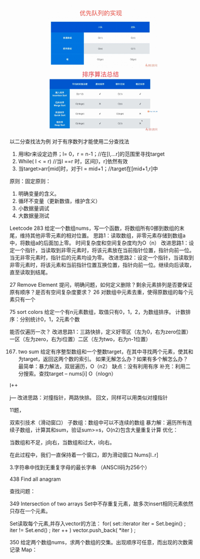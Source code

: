   
<style>
img{
    width: 60%;
    padding-left: 20%;
}
</style>

 
![数组程序如何正确写出](https://github.com/csmaterial/phototest/blob/master/photo/1.png)
![数组程序如何正确写出](https://github.com/csmaterial/phototest/blob/master/photo/2.png)


以二分查找法为例
对于有序数列才能使用二分查找法
1.	用l和r来设定边界；l= 0，r = n-1；//在[l,…r]的范围里寻找target
2.	While( l < = r) //当l ==r 时，区间[l，r]依然有效
3.	当target>arr[mid]时，对于l = mid+1；//target在[mid+1,r]中

原则：固定原则：

1.	明确变量的含义。
2.	循环不变量（更新数值，维护含义）
3.	小数据量调试
4.	大数据量测试

Leetcode 283
给定一个数组nums，写一个函数，将数组所有0挪到数组的末尾，维持其他非零元素的相对位置。
思路1：读取数组，非零元素存储到数组a中，将数组a的后面加上零。
时间复杂度和空间复杂度均为O（n）
改进思路1：设定一个指针，当读取到非零元素时，将该元素放在当前指针位置，指针向前一位。当无非零元素时，指针后的元素均设为零。
改进思路2：设定一个指针，当读取到非零元素时，将该元素和当前指针位置互换位置，指针向前一位。继续向后读取，直至读取到结尾。

27 Remove Element
提问，明确问题，如何定义删除？剩余元素排列是否要保证原有顺序？是否有空间复杂度要求？
26 对数组中元素去重，使得原数组的每个元素只有一个


75 sort colors 给定一个有n元素数组，取值只有0，1，2，为数组排序。
计数排序：分别统计0，1，2元素个数

能否仅遍历一次？
改进思路1：三路快排，定义好零区（左为0，右为zero位置）一区（左为zero，右为i位置）二区（左为two，右为n-1位置）


167. two sum
给定有序整型数组和一个整数target，在其中寻找两个元素，使其和为target，返回这两个数的索引。
如果无解怎么办？如果有多个解怎么办？
最简单：暴力解法，双层遍历，O（n2）
缺点：没有利用有序
补充：利用二分搜索。查找target – nums[i]  O（nlogn）
 
I++
 
j—
 改进思路：对撞指针，两路快排。
回文，同样可以用类似对撞指针

11题，


双索引技术（滑动窗口）
子数组：数组中可以不连续的数组
暴力解：遍历所有连续子数组，计算其和sum，验证sum>=s，O(n2)包含大量重复计算
优化：
 
当数组和不足，j向右，当数组和过大，i向右。

在此过程中，我们一直保持着一个窗口，即为滑动窗口
Nums[l..r]

3.字符串中找到无重复字母的最长字串
（ANSCII码为256个）

438 Find all anagram
 

 

查找问题：
 
 

349 Intersection of two arrays
Set中不存重复元素，故多次insert相同元素依然只存在一个元素。

Set读取每个元素,并存入vector的方法：
for( set<int>::iterator iter = Set.begin() ; iter != Set.end() ; iter ++ )
	vector.push_back( *iter ) ;

350 给定两个数组nums，求两个数组的交集。出现顺序可任意，而出现的次数需记录
Map：


